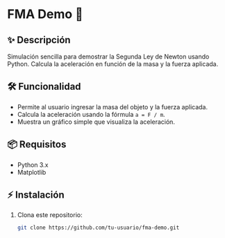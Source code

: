 # FMA Demo 🚀  

## ✨ Descripción  
Simulación sencilla para demostrar la Segunda Ley de Newton usando Python. Calcula la aceleración en función de la masa y la fuerza aplicada.

## 🛠️ Funcionalidad  
- Permite al usuario ingresar la masa del objeto y la fuerza aplicada.  
- Calcula la aceleración usando la fórmula `a = F / m`.  
- Muestra un gráfico simple que visualiza la aceleración.

## 📦 Requisitos  
- Python 3.x  
- Matplotlib  

## ⚡ Instalación  
1. Clona este repositorio:  
   ```bash
   git clone https://github.com/tu-usuario/fma-demo.git
